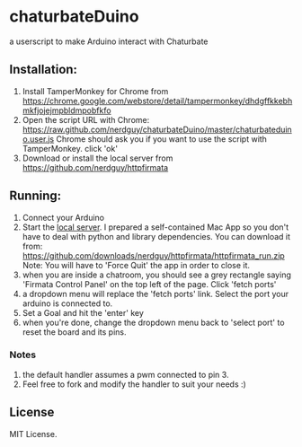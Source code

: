 chaturbateDuino
===============

a userscript to make Arduino interact with Chaturbate

## Installation:

1. Install TamperMonkey for Chrome from https://chrome.google.com/webstore/detail/tampermonkey/dhdgffkkebhmkfjojejmpbldmpobfkfo
2. Open the script URL with Chrome: https://raw.github.com/nerdguy/chaturbateDuino/master/chaturbateduino.user.js
Chrome should ask you if you want to use the script with TamperMonkey. click 'ok'
3. Download or install the local server from https://github.com/nerdguy/httpfirmata

## Running:
1. Connect your Arduino
2. Start the [local server](https://github.com/nerdguy/httpfirmata). I prepared a self-contained Mac App so you don't have to deal with python and library dependencies. You can download it from: https://github.com/downloads/nerdguy/httpfirmata/httpfirmata_run.zip
Note: You will have to 'Force Quit' the app in order to close it.
3. when you are inside a chatroom, you should see a grey rectangle saying 'Firmata Control Panel' on the top left of the page. Click 'fetch ports'
4. a dropdown menu will replace the 'fetch ports' link. Select the port your arduino is connected to.
5. Set a Goal and hit the 'enter' key
6. when you're done, change the dropdown menu back to 'select port' to reset the board and its pins.

### Notes

1. the default handler assumes a pwm connected to pin 3.
2. Feel free to fork and modify the handler to suit your needs :)

## License

MIT License.
